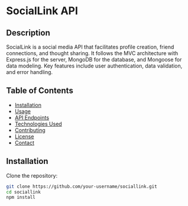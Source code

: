 # SocialLink API

## Description
SocialLink is a social media API that facilitates profile creation, friend connections, and thought sharing. It follows the MVC architecture with Express.js for the server, MongoDB for the database, and Mongoose for data modeling. Key features include user authentication, data validation, and error handling.

## Table of Contents
- [Installation](#installation)
- [Usage](#usage)
- [API Endpoints](#api-endpoints)
- [Technologies Used](#technologies-used)
- [Contributing](#contributing)
- [License](#license)
- [Contact](#contact)

## Installation
Clone the repository:
```sh
git clone https://github.com/your-username/sociallink.git
cd sociallink
npm install

